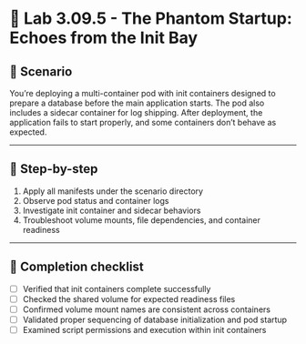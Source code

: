 # 🧰 Lab 3.09.5 - The Phantom Startup: Echoes from the Init Bay

## 🎯 Scenario

You’re deploying a multi-container pod with init containers designed to prepare a database before the main application starts. The pod also includes a sidecar container for log shipping. After deployment, the application fails to start properly, and some containers don’t behave as expected.

---

## 🧭 Step-by-step

1. Apply all manifests under the scenario directory
2. Observe pod status and container logs
3. Investigate init container and sidecar behaviors
4. Troubleshoot volume mounts, file dependencies, and container readiness

---

## 🏁 Completion checklist

* [ ] Verified that init containers complete successfully
* [ ] Checked the shared volume for expected readiness files
* [ ] Confirmed volume mount names are consistent across containers
* [ ] Validated proper sequencing of database initialization and pod startup
* [ ] Examined script permissions and execution within init containers